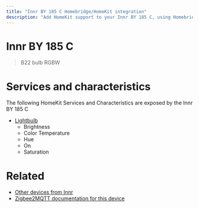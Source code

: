 ```yaml
---
title: "Innr BY 185 C Homebridge/HomeKit integration"
description: "Add HomeKit support to your Innr BY 185 C, using Homebridge, Zigbee2MQTT and homebridge-z2m."
---
```

<!---
This file has been GENERATED using src/docgen/docgen.ts
DO NOT EDIT THIS FILE MANUALLY!
-->
# Innr BY 185 C
> B22 bulb RGBW


# Services and characteristics
The following HomeKit Services and Characteristics are exposed by
the Innr BY 185 C

* [Lightbulb](../../light.md)
  * Brightness
  * Color Temperature
  * Hue
  * On
  * Saturation


# Related
* [Other devices from Innr](../index.md#innr)
* [Zigbee2MQTT documentation for this device](https://www.zigbee2mqtt.io/devices/BY_185_C.html)